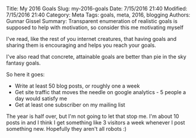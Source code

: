 ﻿Title: My 2016 Goals
Slug: my-2016-goals
Date: 7/15/2016 21:40
Modified: 7/15/2016 21:40
Category: Meta
Tags: goals, meta, 2016, blogging
Authors: Gunnar Gissel
Summary: Transparent enumeration of realistic goals is supposed to help with motivation, so consider this me motivating myself


I've read, like the rest of you internet creatures, that having goals and sharing them is encouraging and helps you reach your goals.


I've also read that concrete, attainable goals are better than pie in the sky fantasy goals.


So here it goes:


* Write at least 50 blog posts, or roughly one a week
* Get site traffic that moves the needle on google analytics - 5 people a day would satisfy me
* Get at least one subscriber on my mailing list


The year is half over, but I'm not going to let that stop me.  I'm about 10 posts in and I think I get something like 3 visitors a week whenever I post something new.  Hopefully they aren't all robots :)